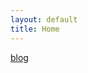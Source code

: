 ```yaml
---
layout: default
title: Home
---
```


<html>
<head>
    <title>Psychonaut Girl</title>
</head>
<body>
    <p><a href="/blog">blog</a></p>
</body>
</html>